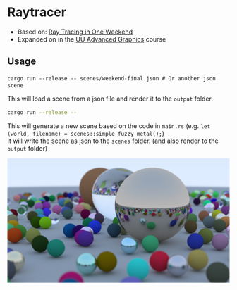 # Raytracer

- Based on: [Ray Tracing in One Weekend](https://raytracing.github.io/books/RayTracingInOneWeekend.html)
- Expanded on in the [UU Advanced Graphics](https://ics-websites.science.uu.nl/docs/vakken/magr/2024-2025) course

## Usage
```shell
cargo run --release -- scenes/weekend-final.json # Or another json scene
```
This will load a scene from a json file and render it to the `output` folder.
```sh
cargo run --release -- 
```
This will generate a new scene based on the code in `main.rs` (e.g. `let (world, filename) = scenes::simple_fuzzy_metal();`)  
It will write the scene as json to the `scenes` folder. (and also render to the `output` folder)

![Final image](final_image.png)